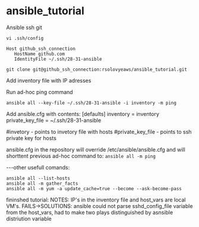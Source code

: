 # ansible_tutorial
Ansible ssh git

```vi .ssh/config```

```
Host github_ssh_connection
   HostName github.com
   IdentityFile ~/.ssh/28-31-ansible
``` 

```git clone git@github_ssh_connection:rsolovyeaws/ansible_tutorial.git```

Add inventory file with IP adresses 

Run ad-hoc ping command 

```ansible all --key-file ~/.ssh/28-31-ansible -i inventory -m ping```

Add ansible.cfg with contents:
[defaults]
inventory = inventory
private_key_file = ~/.ssh/28-31-ansible

#invetory - points to invetory file with hosts
#private_key_file - points to ssh private key for hosts

ansible.cfg in the repository will override /etc/ansible/ansible.cfg 
and will shorttent previous ad-hoc command to:
```ansible all -m ping```

---other usefull comands:
```
ansible all --list-hosts
ansible all -m gather_facts
ansible all -m yum -a update_cache=true --become --ask-become-pass
```

fininshed tutorial: 
NOTES: IP's in the inventory file and host_vars are local VM's.
FAILS->SOLUTIONS: ansible could not parse sshd_config_file variable from the host_vars, had to make two plays distinguished by asnsible distriution variable
